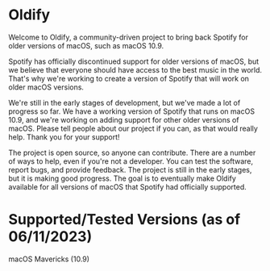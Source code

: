 # Oldify
Welcome to Oldify, a community-driven project to bring back Spotify for older versions of macOS, such as macOS 10.9.

Spotify has officially discontinued support for older versions of macOS, but we believe that everyone should have access to the best music in the world. That's why we're working to create a version of Spotify that will work on older macOS versions.

We're still in the early stages of development, but we've made a lot of progress so far. We have a working version of Spotify that runs on macOS 10.9, and we're working on adding support for other older versions of macOS.
Please tell people about our project if you can, as that would really help.
Thank you for your support!

The project is open source, so anyone can contribute.
There are a number of ways to help, even if you're not a developer. You can test the software, report bugs, and provide feedback.
The project is still in the early stages, but it is making good progress.
The goal is to eventually make Oldify available for all versions of macOS that Spotify had officially supported.




# Supported/Tested Versions (as of 06/11/2023)
macOS Mavericks (10.9)

